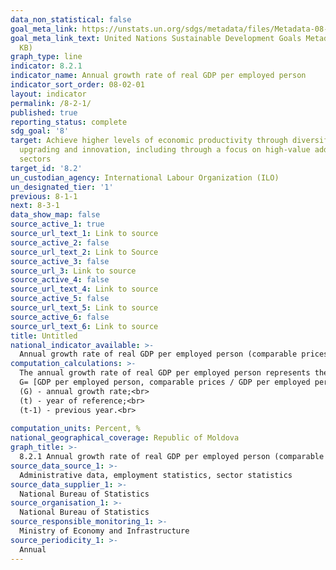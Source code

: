 ```yaml
---
data_non_statistical: false
goal_meta_link: https://unstats.un.org/sdgs/metadata/files/Metadata-08-02-01.pdf
goal_meta_link_text: United Nations Sustainable Development Goals Metadata (PDF 384
  KB)
graph_type: line
indicator: 8.2.1
indicator_name: Annual growth rate of real GDP per employed person
indicator_sort_order: 08-02-01
layout: indicator
permalink: /8-2-1/
published: true
reporting_status: complete
sdg_goal: '8'
target: Achieve higher levels of economic productivity through diversification, technological
  upgrading and innovation, including through a focus on high-value added and labour-intensive
  sectors
target_id: '8.2'
un_custodian_agency: International Labour Organization (ILO)
un_designated_tier: '1'
previous: 8-1-1
next: 8-3-1
data_show_map: false
source_active_1: true
source_url_text_1: Link to source
source_active_2: false
source_url_text_2: Link to Source
source_active_3: false
source_url_3: Link to source
source_active_4: false
source_url_text_4: Link to source
source_active_5: false
source_url_text_5: Link to source
source_active_6: false
source_url_text_6: Link to source
title: Untitled
national_indicator_available: >-
  Annual growth rate of real GDP per employed person (comparable prices)
computation_calculations: >-
  The annual growth rate of real GDP per employed person represents the ratio of GDP in comparable prices per total employed population. The GDP per employed person represents the ration between the annual GDP (year of reference) recalculated in the prices of the previous year in relation to the number of employed population in the year of reference.<br> 
  G= [GDP per employed person, comparable prices / GDP per employed person (t-1) current prices]*100, where:<br> 
  (G) - annual growth rate;<br> 
  (t) - year of reference;<br> 
  (t-1) - previous year.<br> 
  
computation_units: Percent, %
national_geographical_coverage: Republic of Moldova
graph_title: >-
  8.2.1 Annual growth rate of real GDP per employed person (comparable prices)  
source_data_source_1: >-
  Administrative data, employment statistics, sector statistics 
source_data_supplier_1: >-
  National Bureau of Statistics
source_organisation_1: >-
  National Bureau of Statistics
source_responsible_monitoring_1: >-
  Ministry of Economy and Infrastructure
source_periodicity_1: >-
  Annual
---
```

